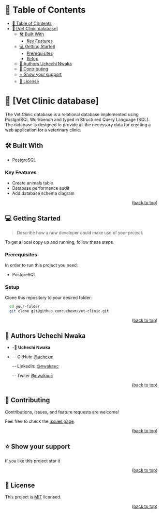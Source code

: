 <!-- TABLE OF CONTENTS -->

# 📗 Table of Contents

- [📗 Table of Contents](#-table-of-contents)
- [📖 \[Vet Clinic database\] ](#-vet-clinic-database-)
  - [🛠 Built With ](#-built-with-)
    - [Key Features ](#key-features-)
  - [💻 Getting Started ](#-getting-started-)
    - [Prerequisites](#prerequisites)
    - [Setup](#setup)
  - [👥 Authors Uchechi Nwaka](#-authors-uchechi-nwaka)
  - [🤝 Contributing ](#-contributing-)
  - [⭐️ Show your support ](#️-show-your-support-)
  - [📝 License ](#-license-)

<!-- PROJECT DESCRIPTION -->

# 📖 [Vet Clinic database] <a name="about-project"></a>

The Vet Clinic database is a relational database implemented using PostgreSQL Workbench and typed in Structured Query Language (SQL). The database is designed to provide all the necessary data for creating a web application for a veterinary clinic.

## 🛠 Built With <a name="built-with"></a>

- PostgreSQL

<!-- Features -->

### Key Features <a name="key-features"></a>

- Create animals table
- Database performance audit
- Add database schema diagram

<p align="right">(<a href="#readme-top">back to top</a>)</p>

<!-- GETTING STARTED -->

## 💻 Getting Started <a name="getting-started"></a>

> Describe how a new developer could make use of your project.

To get a local copy up and running, follow these steps.

### Prerequisites

In order to run this project you need:

- PostgreSQL

### Setup

Clone this repository to your desired folder:

```sh
  cd your-folder
  git clone git@github.com:uchexm/vet-clinic.git
```

<p align="right">(<a href="#readme-top">back to top</a>)</p>

<!-- AUTHORS -->

## 👥 Authors <a name="authors">Uchechi Nwaka</a>

- -👤 **Uchechi Nwaka**

- -- GitHub: [@uchexm](https://github.com/uchexm)

  -- LinkedIn: [@nwakauc](https://www.linkedin.com/in/nwakauc/)

  -- Twiter [@nwakauc](https://twitter.com/Nwakauc)
  <a name="readme-top"></a>

<p align="right">(<a href="#readme-top">back to top</a>)</p>

<!-- CONTRIBUTING -->

## 🤝 Contributing <a name="contributing"></a>

Contributions, issues, and feature requests are welcome!

Feel free to check the [issues page](../../issues/).

<p align="right">(<a href="#readme-top">back to top</a>)</p>

<!-- SUPPORT -->

## ⭐️ Show your support <a name="support"></a>

If you like this project star it

<p align="right">(<a href="#readme-top">back to top</a>)</p>

## 📝 License <a name="license"></a>

This project is [MIT](https://choosealicense.com/licenses/mit/) licensed.

<p align="right">(<a href="#readme-top">back to top</a>)</p>
